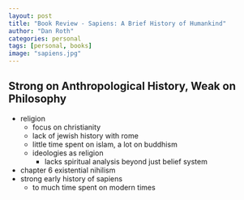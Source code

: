 ```yaml
---
layout: post
title: "Book Review - Sapiens: A Brief History of Humankind"
author: "Dan Roth"
categories: personal
tags: [personal, books]
image: "sapiens.jpg"
---
```


## Strong on Anthropological History, Weak on Philosophy

* religion 
    * focus on christianity
    * lack of jewish history with rome
    * little time spent on islam, a lot on buddhism
    * ideologies as religion
        * lacks spiritual analysis beyond just belief system
* chapter 6 existential nihilism
* strong early history of sapiens
    * to much time spent on modern times

